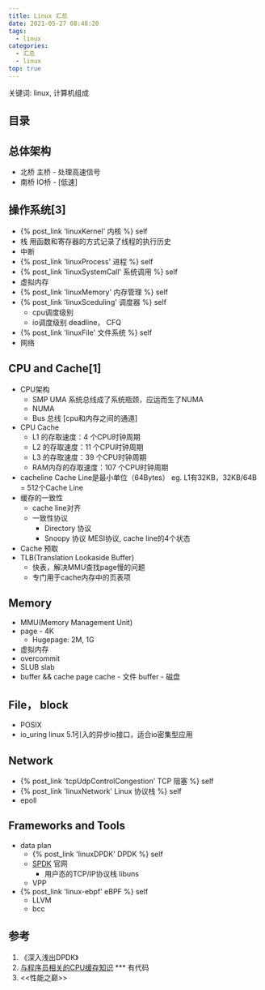 ```yaml
---
title: Linux 汇总
date: 2021-05-27 08:48:20
tags:
  - linux
categories:
  - 汇总
  - linux   
top: true   
---
```


<p></p>
<!-- more -->

关键词: linux, 计算机组成

## 目录
<!-- toc -->

## 总体架构
+ 北桥 
  主桥 - 处理高速信号 
+ 南桥
  IO桥 - [低速]

## 操作系统[3]  
+ {% post_link 'linuxKernel'  内核  %}  self
+ 栈
  用函数和寄存器的方式记录了线程的执行历史
+ 中断
+ {% post_link 'linuxProcess'   进程  %}  self
+ {% post_link 'linuxSystemCall'  系统调用 %}  self
+ 虚拟内存
+ {% post_link 'linuxMemory'  内存管理 %}  self
+ {% post_link 'linuxSceduling'  调度器 %}  self
  - cpu调度级别
  - io调度级别
    deadline， CFQ
+ {% post_link 'linuxFile'  文件系统  %} self
+ 网络

## CPU and Cache[1]
+ CPU架构
  - SMP UMA
    系统总线成了系统瓶颈，应运而生了NUMA
  - NUMA
  - Bus 总线
    [cpu和内存之间的通道]
+ CPU Cache
  - L1 的存取速度：4 个CPU时钟周期
  - L2 的存取速度：11 个CPU时钟周期
  - L3 的存取速度：39 个CPU时钟周期
  - RAM内存的存取速度：107 个CPU时钟周期
+ cacheline
  Cache Line是最小单位（64Bytes）
  eg. L1有32KB，32KB/64B = 512个Cache Line  
+ 缓存的一致性
  + cache line对齐
  + 一致性协议  
    - Directory 协议
    - Snoopy 协议 
     MESI协议, cache line的4个状态
+ Cache 预取    
+ TLB(Translation Lookaside Buffer)  
  - 快表，解决MMU查找page慢的问题
  - 专门用于cache内存中的页表项

## Memory
+ MMU(Memory Management Unit)
+ page - 4K
  - Hugepage: 2M, 1G
+ 虚拟内存
+ overcommit
+ SLUB slab
+ buffer && cache 
  page cache - 文件
  buffer - 磁盘

## File， block
+ POSIX
+ io_uring 
  linux 5.1引入的异步io接口，适合io密集型应用

## Network
+ {% post_link 'tcpUdpControlCongestion'  TCP 阻塞 %}  self
+ {% post_link 'linuxNetwork'  Linux 协议栈 %} self
+ epoll

## Frameworks and Tools
+ data plan 
  + {% post_link 'linuxDPDK'  DPDK %}  self        
  + [SPDK](https://spdk.io/) 官网
    - 用户态的TCP/IP协议栈 libuns
  + VPP
+ {% post_link 'linux-ebpf'  eBPF %}  self
  - LLVM
  - bcc  

## 参考
1. 《深入浅出DPDK》
2. [与程序员相关的CPU缓存知识](https://coolshell.cn/articles/20793.html)   ***   有代码
3. <<性能之巅>>



